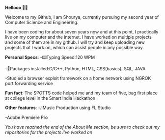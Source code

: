 **Hellooo 👋👋**

Welcome to my Github, I am Shourya, currently pursuing my second year of Computer Science and Engineering.

I have been coding for about seven years now and at this point, I practically live on my computer and the internet. I have worked on multiple projects and some of them are in my github. I will try and keep uploading new projects that I work on, which can assist people in any possible way.

**Personal Specs**:
  -⌨️Typing Speed:120 WPM
  
  -👾Packages installed:C/C++, Python, HTML, CSS(basics),  SQL, JAVA
  
  -Studied a browser exploit framework on a home network using NGROK port forwarding service

**Fun fact**: The SPOTTS code helped me and my team of five, bag first place at college level in the Smart India Hackathon

**Other features**:
  -🎶Music Production using FL Studio

  -Adobe Premiere Pro

_You have reached the end of the About Me section, be sure to check out my repositories for the projects I've worked on_
